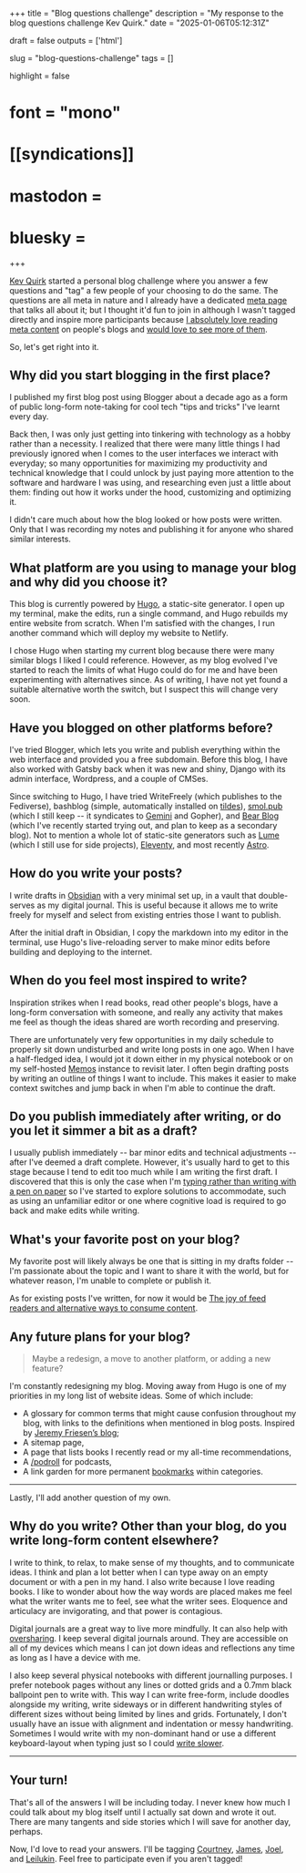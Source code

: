 +++
title = "Blog questions challenge"
description = "My response to the blog questions challenge Kev Quirk."
date = "2025-01-06T05:12:31Z"

draft = false
outputs = ['html']

slug = "blog-questions-challenge"
tags = []

highlight = false
# font = "mono"

# [[syndications]]
# mastodon =
# bluesky =
+++

[Kev Quirk](https://kevquirk.com/) started a personal blog challenge where you answer a few questions and "tag" a few people of your choosing to do the same. The questions are all meta in nature and I already have a dedicated [meta page](/meta) that talks all about it; but I thought it'd fun to join in although I wasn't tagged directly and inspire more participants because [I absolutely love reading meta content](https://meta-ring.hedy.dev/) on people's blogs and [would love to see more of them](/posts/meta-pages/).

So, let's get right into it.

## Why did you start blogging in the first place?

I published my first blog post using Blogger about a decade ago as a form of public long-form note-taking for cool tech "tips and tricks" I've learnt every day.

Back then, I was only just getting into tinkering with technology as a hobby rather than a necessity. I realized that there were many little things I had previously ignored when I comes to the user interfaces we interact with everyday; so many opportunities for maximizing my productivity and technical knowledge that I could unlock by just paying more attention to the software and hardware I was using, and researching even just a little about them: finding out how it works under the hood, customizing and optimizing it. 

I didn't care much about how the blog looked or how posts were written. Only that I was recording my notes and publishing it for anyone who shared similar interests.

## What platform are you using to manage your blog and why did you choose it?

This blog is currently powered by [Hugo](https://gohugo.io/), a static-site generator. I open up my terminal, make the edits, run a single command, and Hugo rebuilds my entire website from scratch. When I'm satisfied with the changes, I run another command which will deploy my website to Netlify.

I chose Hugo when starting my current blog because there were many similar blogs I liked I could reference. However, as my blog evolved I've started to reach the limits of what Hugo could do for me and have been experimenting with alternatives since. As of writing, I have not yet found a suitable alternative worth the switch, but I suspect this will change very soon.

## Have you blogged on other platforms before?

I've tried Blogger, which lets you write and publish everything within the web interface and provided you a free subdomain. Before this blog, I have also worked with Gatsby back when it was new and shiny, Django with its admin interface, Wordpress, and a couple of CMSes.

Since switching to Hugo, I have tried WriteFreely (which publishes to the Fediverse), bashblog (simple, automatically installed on [tildes](https://tildeverse.org/)), [smol.pub](https://smol.pub/) (which I still keep -- it syndicates to [Gemini](https://geminiquickst.art/) and Gopher), and [Bear Blog](https://bearblog.dev/) (which I've recently started trying out, and plan to keep as a secondary blog). Not to mention a whole lot of static-site generators such as [Lume](https://lume.land/) (which I still use for side projects), [Eleventy](https://11ty.dev/), and most recently [Astro](https://astro.build/).

## How do you write your posts?

I write drafts in [Obsidian](https://obsidian.md/) with a very minimal set up, in a vault that double-serves as my digital journal. This is useful because it allows me to write freely for myself and select from existing entries those I want to publish.

After the initial draft in Obsidian, I copy the markdown into my editor in the terminal, use Hugo's live-reloading server to make minor edits before building and deploying to the internet.

## When do you feel most inspired to write?

Inspiration strikes when I read books, read other people's blogs, have a long-form conversation with someone, and really any activity that makes me feel as though the ideas shared are worth recording and preserving.

There are unfortunately very few opportunities in my daily schedule to properly sit down undisturbed and write long posts in one ago. When I have a half-fledged idea, I would jot it down either in my physical notebook or on my self-hosted [Memos](https://usememos.com/) instance to revisit later. I often begin drafting posts by writing an outline of things I want to include. This makes it easier to make context switches and jump back in when I'm able to continue the draft.

## Do you publish immediately after writing, or do you let it simmer a bit as a draft?

I usually publish immediately -- bar minor edits and technical adjustments -- after I've deemed a draft complete. However, it's usually hard to get to this stage because I tend to edit too much while I am writing the first draft. I discovered that this is only the case when I'm [typing rather than writing with a pen on paper](/posts/typing-vs-writing/) so I've started to explore solutions to accommodate, such as using an unfamiliar editor or one where cognitive load is required to go back and make edits while writing.

## What's your favorite post on your blog?

My favorite post will likely always be one that is sitting in my drafts folder -- I'm passionate about the topic and I want to share it with the world, but for whatever reason, I'm unable to complete or publish it.

As for existing posts I've written, for now it would be [The joy of feed readers and alternative ways to consume content](https://home.hedy.dev/posts/the-joy-of-feed-readers/).

## Any future plans for your blog?

> Maybe a redesign, a move to another platform, or adding a new feature?

I'm constantly redesigning my blog. Moving away from Hugo is one of my priorities in my long list of website ideas. Some of which include:
- A glossary for common terms that might cause confusion throughout my blog, with links to the definitions when mentioned in blog posts. Inspired by [Jeremy Friesen’s blog](https://takeonrules.com/);
- A sitemap page,
- A page that lists books I recently read or my all-time recommendations,
- A [/podroll](https://slashpages.net/#podroll) for podcasts,
- A link garden for more permanent [bookmarks](/bookmarks) within categories.

---

Lastly, I'll add another question of my own.

## Why do you write? Other than your blog, do you write long-form content elsewhere?

I write to think, to relax, to make sense of my thoughts, and to communicate ideas. I think and plan a lot better when I can type away on an empty document or with a pen in my hand. I also write because I love reading books. I like to wonder about how the way words are placed makes me feel what the writer wants me to feel, see what the writer sees. Eloquence and articulacy are invigorating, and that power is contagious.

Digital journals are a great way to live more mindfully. It can also help with [oversharing](https://www.joanwestenberg.com/the-art-of-not-sharing/). I keep several digital journals around. They are accessible on all of my devices which means I can jot down ideas and reflections any time as long as I have a device with me.

I also keep several physical notebooks with different journalling purposes. I prefer notebook pages without any lines or dotted grids and a 0.7mm black ballpoint pen to write with. This way I can write free-form, include doodles alongside my writing, write sideways or in different handwriting styles of different sizes without being limited by lines and grids. Fortunately, I don't usually have an issue with alignment and indentation or messy handwriting. Sometimes I would write with my non-dominant hand or use a different keyboard-layout when typing just so I could [write slower](/posts/typing-vs-writing/).

---

## Your turn!

That's all of the answers I will be including today. I never knew how much I could talk about my blog itself until I actually sat down and wrote it out. There are many tangents and side stories which I will save for another day, perhaps.

Now, I'd love to read your answers. I'll be tagging [Courtney](https://netigen.com/), [James](https://jamesg.blog/), [Joel](https://joelchrono.xyz/), and [Leilukin](https://leilukin.com/). Feel free to participate even if you aren't tagged!
